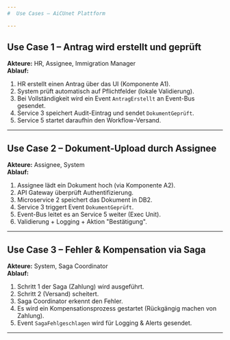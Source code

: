 ```yaml
---
#  Use Cases – AiCUnet Plattform

---
```


##  Use Case 1 – Antrag wird erstellt und geprüft

**Akteure:** HR, Assignee, Immigration Manager  
**Ablauf:**
1. HR erstellt einen Antrag über das UI (Komponente A1).
2. System prüft automatisch auf Pflichtfelder (lokale Validierung).
3. Bei Vollständigkeit wird ein Event `AntragErstellt` an Event-Bus gesendet.
4. Service 3 speichert Audit-Eintrag und sendet `DokumentGeprüft`.
5. Service 5 startet daraufhin den Workflow-Versand.

<!--
trigger-event + reaction + action 
-->

---

##  Use Case 2 – Dokument-Upload durch Assignee

**Akteure:** Assignee, System  
**Ablauf:**
1. Assignee lädt ein Dokument hoch (via Komponente A2).
2. API Gateway überprüft Authentifizierung.
3. Microservice 2 speichert das Dokument in DB2.
4. Service 3 triggert Event `DokumentGeprüft`.
5. Event-Bus leitet es an Service 5 weiter (Exec Unit).
6. Validierung + Logging + Aktion "Bestätigung".

<!--
event-driven logic+audit 
-->

---

##  Use Case 3 – Fehler & Kompensation via Saga

**Akteure:** System, Saga Coordinator  
**Ablauf:**
1. Schritt 1 der Saga (Zahlung) wird ausgeführt.
2. Schritt 2 (Versand) scheitert.
3. Saga Coordinator erkennt den Fehler.
4. Es wird ein Kompensationsprozess gestartet (Rückgängig machen von Zahlung).
5. Event `SagaFehlgeschlagen` wird für Logging & Alerts gesendet.

<!--
Fehlerverarbeitung + rollback + alerting 
-->

---
